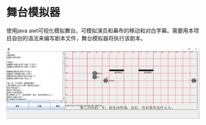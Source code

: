 # 舞台模拟器

使用java awt可视化模拟舞台。可模拟演员和幕布的移动和对白字幕。需要用本项目自创的语法来编写剧本文件，舞台模拟器将执行该剧本。

![](./readme-image.png)